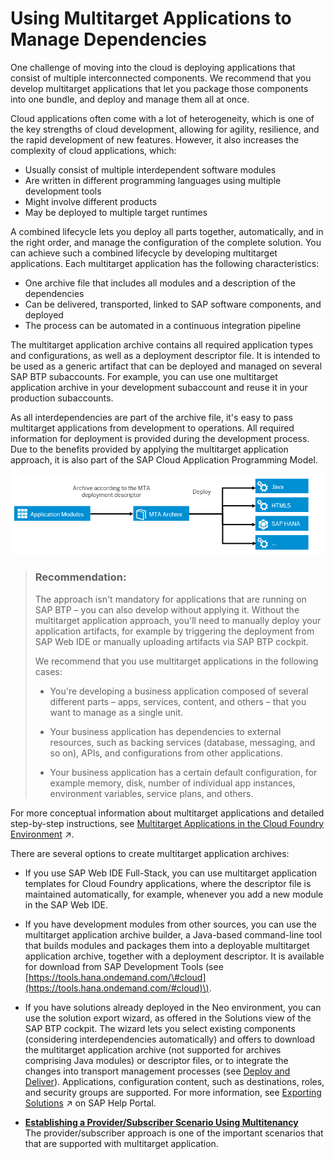 <!-- loio41184aabb5d04839b8bd29564aa850e5 -->

# Using Multitarget Applications to Manage Dependencies

One challenge of moving into the cloud is deploying applications that consist of multiple interconnected components. We recommend that you develop multitarget applications that let you package those components into one bundle, and deploy and manage them all at once.

Cloud applications often come with a lot of heterogeneity, which is one of the key strengths of cloud development, allowing for agility, resilience, and the rapid development of new features. However, it also increases the complexity of cloud applications, which:

-   Usually consist of multiple interdependent software modules
-   Are written in different programming languages using multiple development tools
-   Might involve different products
-   May be deployed to multiple target runtimes

A combined lifecycle lets you deploy all parts together, automatically, and in the right order, and manage the configuration of the complete solution. You can achieve such a combined lifecycle by developing multitarget applications. Each multitarget application has the following characteristics:

-   One archive file that includes all modules and a description of the dependencies
-   Can be delivered, transported, linked to SAP software components, and deployed
-   The process can be automated in a continuous integration pipeline

The multitarget application archive contains all required application types and configurations, as well as a deployment descriptor file. It is intended to be used as a generic artifact that can be deployed and managed on several SAP BTP subaccounts. For example, you can use one multitarget application archive in your development subaccount and reuse it in your production subaccounts.

As all interdependencies are part of the archive file, it's easy to pass multitarget applications from development to operations. All required information for deployment is provided during the development process. Due to the benefits provided by applying the multitarget application approach, it is also part of the SAP Cloud Application Programming Model.

![](../images/sap_cp_lm_mta_926ef9d.png)

> ### Recommendation:  
> The approach isn't mandatory for applications that are running on SAP BTP – you can also develop without applying it. Without the multitarget application approach, you'll need to manually deploy your application artifacts, for example by triggering the deployment from SAP Web IDE or manually uploading artifacts via SAP BTP cockpit.
> 
> We recommend that you use multitarget applications in the following cases:
> 
> -   You're developing a business application composed of several different parts – apps, services, content, and others – that you want to manage as a single unit.
> 
> -   Your business application has dependencies to external resources, such as backing services \(database, messaging, and so on\), APIs, and configurations from other applications.
> 
> -   Your business application has a certain default configuration, for example memory, disk, number of individual app instances, environment variables, service plans, and others.

For more conceptual information about multitarget applications and detailed step-by-step instructions, see [Multitarget Applications in the Cloud Foundry Environment](https://help.sap.com/viewer/50fd4b19521f4bec9ee9cc6c72a90872//en-US/d04fc0e2ad894545aebfd7126384307c.html "A Multitarget application (MTA) is logically a single application comprised of multiple parts created with different technologies, which share the same lifecycle.") :arrow_upper_right:.

There are several options to create multitarget application archives:

-   If you use SAP Web IDE Full-Stack, you can use multitarget application templates for Cloud Foundry applications, where the descriptor file is maintained automatically, for example, whenever you add a new module in the SAP Web IDE.

-   If you have development modules from other sources, you can use the multitarget application archive builder, a Java-based command-line tool that builds modules and packages them into a deployable multitarget application archive, together with a deployment descriptor. It is available for download from SAP Development Tools \(see [https://tools.hana.ondemand.com/\#cloud](https://tools.hana.ondemand.com/#cloud)\).

-   If you have solutions already deployed in the Neo environment, you can use the solution export wizard, as offered in the Solutions view of the SAP BTP cockpit. The wizard lets you select existing components \(considering interdependencies automatically\) and offers to download the multitarget application archive \(not supported for archives comprising Java modules\) or descriptor files, or to integrate the changes into transport management processes \(see [Deploy and Deliver](../deploy-and-deliver/Deploy_and_Deliver_5972cdb.md)\). Applications, configuration content, such as destinations, roles, and security groups are supported. For more information, see [Exporting Solutions](https://help.sap.com/viewer/663f91a6573b49ae9fa5f0007abb4d18/Internal/en-US/14a0ff1480494bcd993674061fb4f505.html "") :arrow_upper_right: on SAP Help Portal.


-   **[Establishing a Provider/Subscriber Scenario Using Multitenancy](Establishing_a_ProviderSubscriber_Scenario_Using_Multitenancy_617af9b.md "The provider/subscriber approach is one of the important scenarios that that are supported with multitarget application.")**  
The provider/subscriber approach is one of the important scenarios that that are supported with multitarget application.

